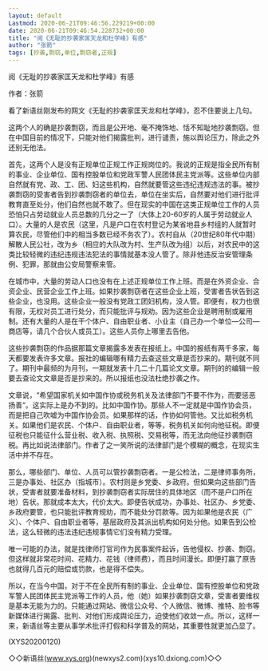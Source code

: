 ```yaml
---
layout: default
Lastmod: 2020-06-21T09:46:56.229219+00:00
date: 2020-06-21T09:46:54.228732+00:00
title: "阅《无耻的抄袭家匡天龙和杜学峰》有感"
author: "张箭"
tags: [抄袭,剽窃,单位,剽窃者,正规]
---
```


阅《无耻的抄袭家匡天龙和杜学峰》有感

作者：张箭

看了新语丝刚发布的网文《无耻的抄袭家匡天龙和杜学峰》，忍不住要说上几句。

这两个人的确是抄袭剽窃，而且是公开地、毫不掩饰地、恬不知耻地抄袭剽窃。但在中国目前的情况下，只能对他们揭露批判，进行谴责，施以舆论压力，除此之外还别无他法。

首先，这两个人是没有正规单位正规工作正规岗位的。我说的正规是指全民所有制的事业、企业单位、国有控股单位和党政军警人民团体民主党派等。这些单位内部自然就有党、政、工、团、妇这些机构，自然就要管这些违纪违规违法的事。被抄袭剽窃的受害者告到抄袭剽窃者的单位去，单位在坐实后，自然要对他们进行批评教育直至处分，他们自然也就不敢了。但在现实的中国在这类正规单位工作的人员恐怕只占劳动就业人员总数的几分之一了（大体上20-60岁的人属于劳动就业人口）。大量的人是农民（这里，凡是户口在农村登记为某省地县乡村组的人就暂时算农民，尽管他们中的相当多数已经不务农了）。农村自从（20世纪80年代中期）解散人民公社，改为乡（相应的大队改为村、生产队改为组）以后，对农民中的这类比较轻微的违纪违规违法犯法的事情就基本没人管了。除非他违反治安管理条例、犯罪，那就由公安局警察来管。

在城市中，大量的劳动人口也没有在上述正规单位工作上班。而是在外资企业、合资企业、民营企业工作上班。如果抄袭剽窃者在这些企业上班，受害者告状告到这些企业，也没用。这些企业一般没有党政工团妇机构，没人管。即便有，权力也很有限，无权对员工进行处分，而只能批评与规劝。因为这些企业是聘用制或雇用制。还有大量的人是在干个体户、自由职业者、小业主（自己办一个单位—公司—商店等，请几个合伙人或员工）。这些人员你上哪里去告他。

这些抄袭剽窃的作品据那篇文章揭露多发表在报纸上。中国的报纸有两千多家，每天都要发表许多文章。报社的编辑哪有精力去查这些文章是否抄来的。期刊就不同了。期刊中最频的为月刊，一期就发表十几二十几篇论文文章。期刊的的编辑一般要去查论文文章是否是抄来的。所以报纸也没法杜绝抄袭之作。

文章说，“希望国家机关如中国作协或税务机关及法律部门不要不作为，而要惩恶扬善“。这实际上是办不到的。比如中国作协。那些人不一定就是中国作协会员，而是把自己吹嘘为中国作协会员。如果那样的话，作协如何管他。又比如税务机关。如果他们是农民、个体户、自由职业者，等等，税务机关如何向他征税。即便征税也只能征什么营业税、收入税、执照税、交易税等，而无法向他征抄袭剽窃税。再比如说法律部门。作者了之一笑所说的法律部门是个模糊的概念，在现实生活中并不存在。

那么，哪些部门、单位、人员可以管抄袭剽窃者。一是公检法，二是律师事务所，三是办事处、社区办（指城市）。农村则是乡党委、乡政府。但如果向这些部门告状，受害者就要准备材料，到抄袭剽窃者实际居住的具体地区（而不是户口所在地）告状。那就成本太大，代价太大。即便告状成功，办事处、社区办、乡党委、乡政府要管，也只能批评教育规劝，而不能处分罚款等。因为如果他是农民（广义）、个体户、自由职业者等，基层政府及其派出机构如何处分他。如果告到公检法，这么轻微的违法违纪违规事情它们没有精力受理。

唯一可能的办法，就是找律师打官司作为民事案件起诉，告他侵权、抄袭、剽窃。但这样就非常花时间、花精力、花钱（律师费），而且时间漫长。即便打赢了原告也就得几百元的赔偿或罚款，也是得不偿失。

所以，在当今中国，对于不在全民所有制的事业、企业单位、国有控股单位和党政军警人民团体民主党派等工作的人员，他（她）如果抄袭剽窃文章，受害者要维权是基本无能为力的。只能通过网站、微信公众号、个人微信、微博、推特、脸书等新媒体进行揭露、批判、对他们形成舆论压力，迫使他们收敛一点。所以，这样一来，新语丝等主要从事学术批评打假和科学普及的网站，其重要性就更加凸显了。

(XYS20200120)

◇◇新语丝(www.xys.org)(newxys2.com)(xys10.dxiong.com)◇◇

